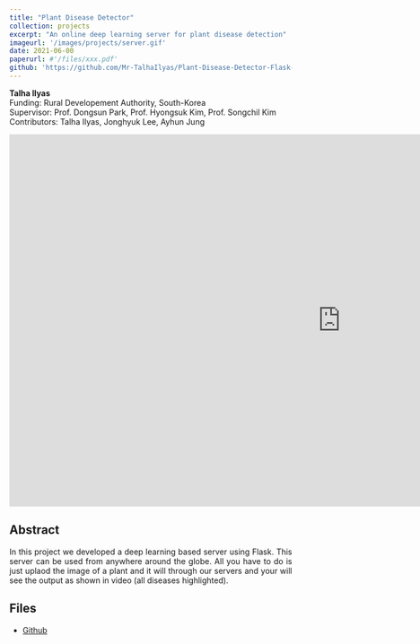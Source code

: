 ```yaml
---
title: "Plant Disease Detector"
collection: projects
excerpt: "An online deep learning server for plant disease detection"
imageurl: '/images/projects/server.gif'
date: 2021-06-00
paperurl: #'/files/xxx.pdf'
github: 'https://github.com/Mr-TalhaIlyas/Plant-Disease-Detector-Flask-Server-Deep-Learning-Backend'
---
```


<strong>Talha Ilyas</strong><br>
Funding: Rural Developement Authority, South-Korea <br>
Supervisor: Prof. Dongsun Park, Prof. Hyongsuk Kim, Prof. Songchil Kim <br>
Contributors: Talha Ilyas, Jonghyuk Lee, Ayhun Jung <br> 


<iframe width="1180" height="664" src="https://www.youtube.com/embed/ycL7oE3h_m4" frameborder="0" allow="accelerometer; autoplay; clipboard-write; encrypted-media; gyroscope; picture-in-picture" allowfullscreen></iframe>

## Abstract 
<p align='justify'> In this project we developed a deep learning based server using Flask. This server can be used from anywhere around the globe. All you have to do is just uplaod the image of a plant and it will through our servers and your will see the output as shown in video (all diseases highlighted).</p>

## Files
- [Github](https://github.com/Mr-TalhaIlyas/Plant-Disease-Detector-Flask-Server-Deep-Learning-Backend)